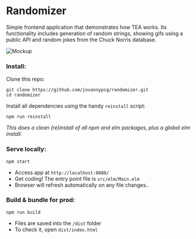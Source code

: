 # Randomizer

Simple frontend application that demonstrates how TEA works.
Its functionality includes generation of random strings, showing gifs using a
public API and random jokes from the Chuck Norris database.

![Mockup](https://s26.postimg.org/srld23h95/randomizer.png)

### Install:
Clone this repo:
```
git clone https://github.com/jovannypcg/randomizer.git
cd randomizer
```

Install all dependencies using the handy `reinstall` script:
```
npm run reinstall
```
*This does a clean (re)install of all npm and elm packages, plus a global elm install.*


### Serve locally:
```
npm start
```
* Access app at `http://localhost:8080/`
* Get coding! The entry point file is `src/elm/Main.elm`
* Browser will refresh automatically on any file changes..


### Build & bundle for prod:
```
npm run build
```

* Files are saved into the `/dist` folder
* To check it, open `dist/index.html`

